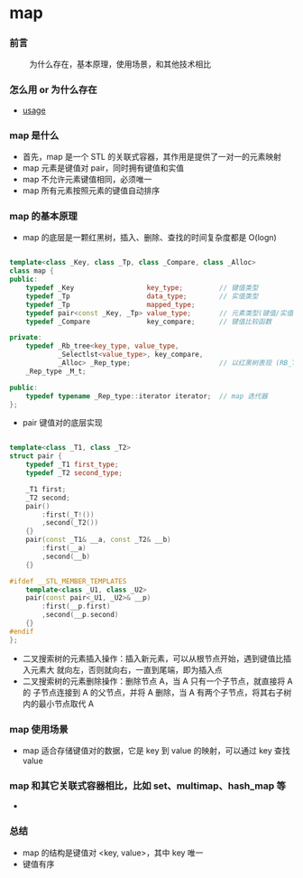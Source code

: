 # map

### 前言

&nbsp;&nbsp;&nbsp;&nbsp;&nbsp;&nbsp;&nbsp;&nbsp;
为什么存在，基本原理，使用场景，和其他技术相比

### 怎么用 or 为什么存在

- [usage](https://github.com/Apriluestc/sgi-stl/blob/master/SGI-STL/map/ussage.md)

### map 是什么

- 首先，map 是一个 STL 的关联式容器，其作用是提供了一对一的元素映射
- map 元素是键值对 pair，同时拥有键值和实值
- map 不允许元素键值相同，必须唯一 
- map 所有元素按照元素的键值自动排序

### map 的基本原理

- map 的底层是一颗红黑树，插入、删除、查找的时间复杂度都是 O(logn)

```cpp

template<class _Key, class _Tp, class _Compare, class _Alloc>
class map {
public:
    typedef _Key                  key_type;         // 键值类型
    typedef _Tp                   data_type;        // 实值类型
    typedef _Tp                   mapped_type;
    typedef pair<const _Key, _Tp> value_type;       // 元素类型(键值/实值)
    typedef _Compare              key_compare;      // 键值比较函数

private:
    typedef _Rb_tree<key_type, value_type, 
            _Selectlst<value_type>, key_compare, 
            _Alloc> _Rep_type;                      // 以红黑树表现 (RB_Tree) map
    _Rep_type _M_t;

public:
    typedef typename _Rep_type::iterator iterator;  // map 迭代器
};

```

- pair 键值对的底层实现

```cpp

template<class _T1, class _T2>
struct pair {
    typedef _T1 first_type;
    typedef _T2 second_type;

    _T1 first;
    _T2 second;
    pair()
        :first(_T!())
        ,second(_T2())
    {}
    pair(const _T1& __a, const _T2& __b)
        :first(__a)
        ,second(__b)
    {}

#ifdef __STL_MEMBER_TEMPLATES
    template<class _U1, class _U2>
    pair(const pair<_U1, _U2>& __p)
        :first(__p.first)
        ,second(__p.second)
    {}
#endif
};

```

- 二叉搜索树的元素插入操作：插入新元素，可以从根节点开始，遇到键值比插入元素大
就向左，否则就向右，一直到尾端，即为插入点
- 二叉搜索树的元素删除操作：删除节点 A，当 A 只有一个子节点，就直接将 A 的
子节点连接到 A 的父节点，并将 A 删除，当 A 有两个子节点，将其右子树内的最小节点取代 A

### map 使用场景

- map 适合存储键值对的数据，它是 key 到 value 的映射，可以通过 key 查找 value

### map 和其它关联式容器相比，比如 set、multimap、hash_map 等

- 

### 总结

- map 的结构是键值对 <key, value>，其中 key 唯一
- 键值有序
